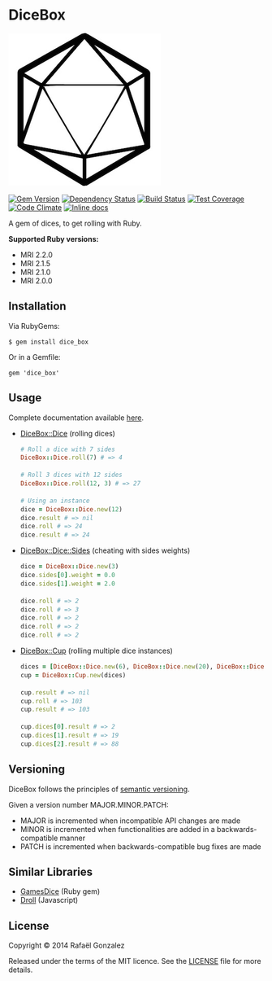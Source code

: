 # DiceBox

![Dice Box](https://raw.githubusercontent.com/rafaelgonzalez/dice_box/master/dice.jpg)

[![Gem Version](https://badge.fury.io/rb/dice_box.svg)](http://badge.fury.io/rb/dice_box)
[![Dependency Status](https://gemnasium.com/rafaelgonzalez/dice_box.svg)](https://gemnasium.com/rafaelgonzalez/dice_box)
[![Build Status](https://travis-ci.org/rafaelgonzalez/dice_box.svg?branch=master)](https://travis-ci.org/rafaelgonzalez/dice_box)
[![Test Coverage](https://codeclimate.com/github/rafaelgonzalez/dice_box/coverage.svg)](https://codeclimate.com/github/rafaelgonzalez/dice_box)
[![Code Climate](https://codeclimate.com/github/rafaelgonzalez/dice_box.svg)](https://codeclimate.com/github/rafaelgonzalez/dice_box)
[![Inline docs](http://inch-ci.org/github/rafaelgonzalez/dice_box.svg?branch=master)](http://inch-ci.org/github/rafaelgonzalez/dice_box)

A gem of dices, to get rolling with Ruby.

**Supported Ruby versions:**

- MRI 2.2.0
- MRI 2.1.5
- MRI 2.1.0
- MRI 2.0.0

## Installation

Via RubyGems:

    $ gem install dice_box

Or in a Gemfile:

    gem 'dice_box'

## Usage

Complete documentation available [here](http://rubydoc.info/github/rafaelgonzalez/dice_box/frames).

- [DiceBox::Dice](http://rubydoc.info/github/rafaelgonzalez/dice_box/DiceBox/Dice) (rolling dices)
  ```ruby
  # Roll a dice with 7 sides
  DiceBox::Dice.roll(7) # => 4

  # Roll 3 dices with 12 sides
  DiceBox::Dice.roll(12, 3) # => 27

  # Using an instance
  dice = DiceBox::Dice.new(12)
  dice.result # => nil
  dice.roll # => 24
  dice.result # => 24
  ```

- [DiceBox::Dice::Sides](http://rubydoc.info/github/rafaelgonzalez/dice_box/DiceBox/Dice/Side) (cheating with sides weights)
  ```ruby
  dice = DiceBox::Dice.new(3)
  dice.sides[0].weight = 0.0
  dice.sides[1].weight = 2.0

  dice.roll # => 2
  dice.roll # => 3
  dice.roll # => 2
  dice.roll # => 2
  dice.roll # => 2
  ```

- [DiceBox::Cup](http://rubydoc.info/github/rafaelgonzalez/dice_box/DiceBox/Cup) (rolling multiple dice instances)

  ```ruby
  dices = [DiceBox::Dice.new(6), DiceBox::Dice.new(20), DiceBox::Dice.new(100)]
  cup = DiceBox::Cup.new(dices)

  cup.result # => nil
  cup.roll # => 103
  cup.result # => 103

  cup.dices[0].result # => 2
  cup.dices[1].result # => 19
  cup.dices[2].result # => 88
  ```

## Versioning

DiceBox follows the principles of [semantic versioning](http://semver.org).

Given a version number MAJOR.MINOR.PATCH:

- MAJOR is incremented when incompatible API changes are made
- MINOR is incremented when functionalities are added in a backwards-compatible manner
- PATCH is incremented when backwards-compatible bug fixes are made

## Similar Libraries

- [GamesDice](https://github.com/neilslater/games_dice) (Ruby gem)
- [Droll](https://github.com/thebinarypenguin/droll) (Javascript)

## License

Copyright :copyright: 2014 Rafaël Gonzalez

Released under the terms of the MIT licence. See the [LICENSE](https://raw.githubusercontent.com/rafaelgonzalez/dice_box/master/LICENSE.txt) file for more details.
